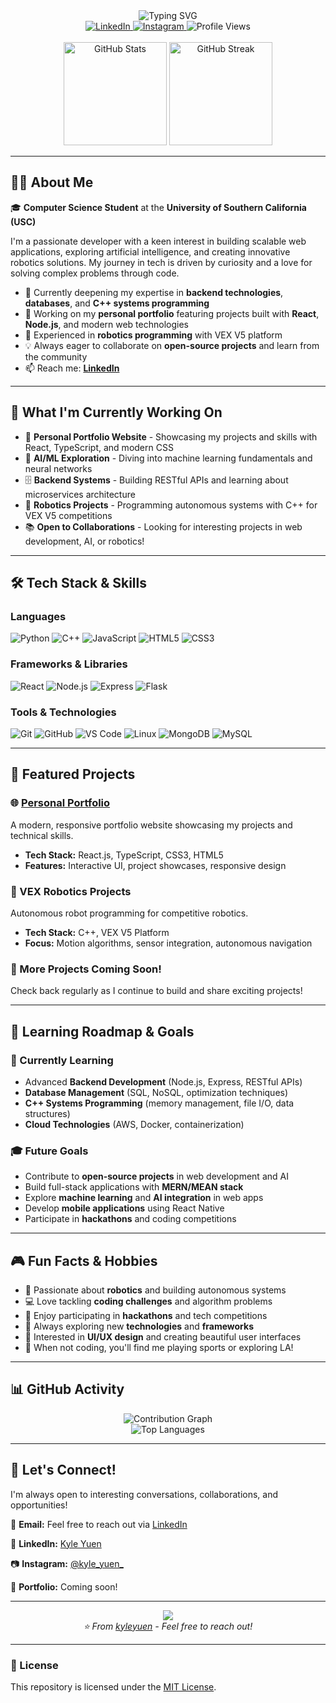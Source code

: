 <div align="center">
  <img src="https://readme-typing-svg.demolab.com?font=Fira+Code&weight=600&size=28&pause=1000&color=2E9EFF&center=true&vCenter=true&width=600&lines=Hi+there%2C+I'm+Kyle+Yuen+%F0%9F%91%8B;Computer+Science+%40+USC;Full+Stack+Developer;Robotics+Enthusiast" alt="Typing SVG" />
</div>

<div align="center">
  <a href="https://www.linkedin.com/in/kyle-yuen-0a982335a/" target="_blank">
    <img src="https://img.shields.io/badge/LinkedIn-0077B5?style=for-the-badge&logo=linkedin&logoColor=white" alt="LinkedIn" />
  </a>
  <a href="https://www.instagram.com/kyle_yuen_/" target="_blank">
    <img src="https://img.shields.io/badge/Instagram-E4405F?style=for-the-badge&logo=instagram&logoColor=white" alt="Instagram" />
  </a>
  <img src="https://komarev.com/ghpvc/?username=kyleyuen&style=for-the-badge&color=blueviolet" alt="Profile Views" />
</div>

<br/>

<div align="center">
  <img src="https://github-readme-stats.vercel.app/api?username=kyleyuen&show_icons=true&theme=tokyonight&hide_border=true&count_private=true" alt="GitHub Stats" height="165" />
  <img src="https://github-readme-streak-stats.herokuapp.com/?user=kyleyuen&theme=tokyonight&hide_border=true" alt="GitHub Streak" height="165" />
</div>

---

## 👨‍💻 About Me

🎓 **Computer Science Student** at the **University of Southern California (USC)**

I'm a passionate developer with a keen interest in building scalable web applications, exploring artificial intelligence, and creating innovative robotics solutions. My journey in tech is driven by curiosity and a love for solving complex problems through code.

- 🌱 Currently deepening my expertise in **backend technologies**, **databases**, and **C++ systems programming**
- 🔭 Working on my **personal portfolio** featuring projects built with **React**, **Node.js**, and modern web technologies
- 🤖 Experienced in **robotics programming** with VEX V5 platform
- 💡 Always eager to collaborate on **open-source projects** and learn from the community
- 📫 Reach me: **[LinkedIn](https://www.linkedin.com/in/kyle-yuen-0a982335a/)**

---

## 🚀 What I'm Currently Working On

- 🎨 **Personal Portfolio Website** - Showcasing my projects and skills with React, TypeScript, and modern CSS
- 🧠 **AI/ML Exploration** - Diving into machine learning fundamentals and neural networks
- 🗄️ **Backend Systems** - Building RESTful APIs and learning about microservices architecture
- 🤖 **Robotics Projects** - Programming autonomous systems with C++ for VEX V5 competitions
- 📚 **Open to Collaborations** - Looking for interesting projects in web development, AI, or robotics!

---

## 🛠️ Tech Stack & Skills

### Languages
<div align="left">
  <img src="https://img.shields.io/badge/Python-3776AB?style=for-the-badge&logo=python&logoColor=white" alt="Python" />
  <img src="https://img.shields.io/badge/C++-00599C?style=for-the-badge&logo=cplusplus&logoColor=white" alt="C++" />
  <img src="https://img.shields.io/badge/JavaScript-F7DF1E?style=for-the-badge&logo=javascript&logoColor=black" alt="JavaScript" />
  <img src="https://img.shields.io/badge/HTML5-E34F26?style=for-the-badge&logo=html5&logoColor=white" alt="HTML5" />
  <img src="https://img.shields.io/badge/CSS3-1572B6?style=for-the-badge&logo=css3&logoColor=white" alt="CSS3" />
</div>

### Frameworks & Libraries
<div align="left">
  <img src="https://img.shields.io/badge/React-61DAFB?style=for-the-badge&logo=react&logoColor=black" alt="React" />
  <img src="https://img.shields.io/badge/Node.js-339933?style=for-the-badge&logo=nodedotjs&logoColor=white" alt="Node.js" />
  <img src="https://img.shields.io/badge/Express-000000?style=for-the-badge&logo=express&logoColor=white" alt="Express" />
  <img src="https://img.shields.io/badge/Flask-000000?style=for-the-badge&logo=flask&logoColor=white" alt="Flask" />
</div>

### Tools & Technologies
<div align="left">
  <img src="https://img.shields.io/badge/Git-F05032?style=for-the-badge&logo=git&logoColor=white" alt="Git" />
  <img src="https://img.shields.io/badge/GitHub-181717?style=for-the-badge&logo=github&logoColor=white" alt="GitHub" />
  <img src="https://img.shields.io/badge/VS_Code-007ACC?style=for-the-badge&logo=visualstudiocode&logoColor=white" alt="VS Code" />
  <img src="https://img.shields.io/badge/Linux-FCC624?style=for-the-badge&logo=linux&logoColor=black" alt="Linux" />
  <img src="https://img.shields.io/badge/MongoDB-47A248?style=for-the-badge&logo=mongodb&logoColor=white" alt="MongoDB" />
  <img src="https://img.shields.io/badge/MySQL-4479A1?style=for-the-badge&logo=mysql&logoColor=white" alt="MySQL" />
</div>

---

## 📌 Featured Projects

### 🌐 [Personal Portfolio](https://github.com/kyleyuen)
A modern, responsive portfolio website showcasing my projects and technical skills.
- **Tech Stack:** React.js, TypeScript, CSS3, HTML5
- **Features:** Interactive UI, project showcases, responsive design

### 🤖 VEX Robotics Projects
Autonomous robot programming for competitive robotics.
- **Tech Stack:** C++, VEX V5 Platform
- **Focus:** Motion algorithms, sensor integration, autonomous navigation

### 🔧 More Projects Coming Soon!
Check back regularly as I continue to build and share exciting projects!

---

## 🎯 Learning Roadmap & Goals

### 📖 Currently Learning
- Advanced **Backend Development** (Node.js, Express, RESTful APIs)
- **Database Management** (SQL, NoSQL, optimization techniques)
- **C++ Systems Programming** (memory management, file I/O, data structures)
- **Cloud Technologies** (AWS, Docker, containerization)

### 🎓 Future Goals
- Contribute to **open-source projects** in web development and AI
- Build full-stack applications with **MERN/MEAN stack**
- Explore **machine learning** and **AI integration** in web apps
- Develop **mobile applications** using React Native
- Participate in **hackathons** and coding competitions

---

## 🎮 Fun Facts & Hobbies

- 🤖 Passionate about **robotics** and building autonomous systems
- 💻 Love tackling **coding challenges** and algorithm problems
- 🎯 Enjoy participating in **hackathons** and tech competitions
- 🌟 Always exploring new **technologies** and **frameworks**
- 🎨 Interested in **UI/UX design** and creating beautiful user interfaces
- 🏀 When not coding, you'll find me playing sports or exploring LA!

---

## 📊 GitHub Activity

<div align="center">
  <img src="https://github-readme-activity-graph.vercel.app/graph?username=kyleyuen&theme=tokyo-night&hide_border=true" alt="Contribution Graph" />
</div>

<div align="center">
  <img src="https://github-readme-stats.vercel.app/api/top-langs/?username=kyleyuen&layout=compact&theme=tokyonight&hide_border=true" alt="Top Languages" />
</div>

---

## 💬 Let's Connect!

I'm always open to interesting conversations, collaborations, and opportunities!

📧 **Email:** Feel free to reach out via [LinkedIn](https://www.linkedin.com/in/kyle-yuen-0a982335a/)

🔗 **LinkedIn:** [Kyle Yuen](https://www.linkedin.com/in/kyle-yuen-0a982335a/)

📷 **Instagram:** [@kyle_yuen_](https://www.instagram.com/kyle_yuen_/)

💼 **Portfolio:** Coming soon!

---

<div align="center">
  <img src="https://capsule-render.vercel.app/api?type=waving&color=gradient&height=100&section=footer" />
</div>

<div align="center">
  <i>⭐️ From <a href="https://github.com/kyleyuen">kyleyuen</a> - Feel free to reach out!</i>
</div>

---

### 📄 License

This repository is licensed under the [MIT License](LICENSE).
